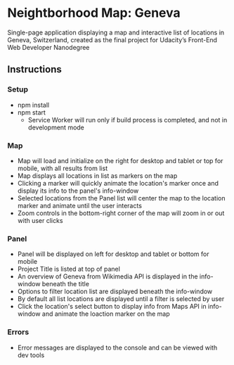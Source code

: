 # Neightborhood Map: Geneva
Single-page application displaying a map and interactive list of locations in Geneva, Switzerland, created as the final project for Udacity’s Front-End Web Developer Nanodegree

## Instructions
### Setup
- npm install
- npm start
  - Service Worker will run only if build process is completed, and not in development mode
### Map
  - Map will load and initialize on the right for desktop and tablet or top for mobile, with all results from list
  - Map displays all locations in list as markers on the map
  - Clicking a marker will quickly animate the location's marker once and display its info to the panel's info-window
  - Selected locations from the Panel list will center the map to the location marker and animate until the user interacts
  - Zoom controls in the bottom-right corner of the map will zoom in or out with user clicks
### Panel
  - Panel will be displayed on left for desktop and tablet or bottom for mobile
  - Project Title is listed at top of panel
  - An overview of Geneva from Wikimedia API is displayed in the info-window beneath the title
  - Options to filter location list are displayed beneath the info-window
  - By default all list locations are displayed until a filter is selected by user
  - Click the location's select button to display info from Maps API in info-window and animate the loaction marker on the map
### Errors
  - Error messages are displayed to the console and can be viewed with dev tools
